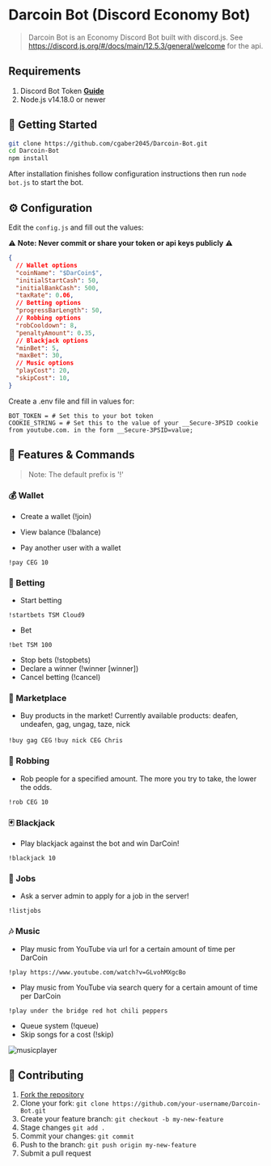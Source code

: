 #  Darcoin Bot (Discord Economy Bot)
> Darcoin Bot is an Economy Discord Bot built with discord.js. See https://discord.js.org/#/docs/main/12.5.3/general/welcome for the api.

## Requirements

1. Discord Bot Token **[Guide](https://discordjs.guide/preparations/setting-up-a-bot-application.html#creating-your-bot)**
2. Node.js v14.18.0 or newer

## 🚀 Getting Started

```sh
git clone https://github.com/cgaber2045/Darcoin-Bot.git
cd Darcoin-Bot
npm install
```

After installation finishes follow configuration instructions then run `node bot.js` to start the bot.

## ⚙️ Configuration

Edit the `config.js` and fill out the values:

⚠️ **Note: Never commit or share your token or api keys publicly** ⚠️

```json
{
  // Wallet options
  "coinName": "$DarCoin$",
  "initialStartCash": 50,
  "initialBankCash": 500,
  "taxRate": 0.06,
  // Betting options
  "progressBarLength": 50,
  // Robbing options
  "robCooldown": 8,
  "penaltyAmount": 0.35,
  // Blackjack options
  "minBet": 5,
  "maxBet": 30,
  // Music options
  "playCost": 20,
  "skipCost": 10,
}
```

Create a .env file and fill in values for:
```
BOT_TOKEN = # Set this to your bot token
COOKIE_STRING = # Set this to the value of your __Secure-3PSID cookie from youtube.com. in the form __Secure-3PSID=value;
```

## 📝 Features & Commands

> Note: The default prefix is '!'

### 💰 Wallet

* Create a wallet (!join)
* View balance (!balance)

* Pay another user with a wallet

`!pay CEG 10`

### 🎲 Betting

* Start betting 

`!startbets TSM Cloud9`

* Bet

`!bet TSM 100`

* Stop bets (!stopbets)
* Declare a winner (!winner \[winner\])
* Cancel betting (!cancel)

### 🏪 Marketplace

* Buy products in the market! Currently available products: deafen, undeafen, gag, ungag, taze, nick

`!buy gag CEG`
`!buy nick CEG Chris`

### 🔫 Robbing

* Rob people for a specified amount. The more you try to take, the lower the odds.

`!rob CEG 10`

### 🃏 Blackjack

* Play blackjack against the bot and win DarCoin!

`!blackjack 10`

### 💼 Jobs

* Ask a server admin to apply for a job in the server!

`!listjobs`

### 🎶 Music

* Play music from YouTube via url for a certain amount of time per DarCoin

`!play https://www.youtube.com/watch?v=GLvohMXgcBo`

* Play music from YouTube via search query for a certain amount of time per DarCoin

`!play under the bridge red hot chili peppers`

* Queue system (!queue)
* Skip songs for a cost (!skip)

![musicplayer](https://i.imgur.com/i5tOAam.png)

## 🤝 Contributing

1. [Fork the repository](https://github.com/cgaber2045/Darcoin-Bot/fork)
2. Clone your fork: `git clone https://github.com/your-username/Darcoin-Bot.git`
3. Create your feature branch: `git checkout -b my-new-feature`
4. Stage changes `git add .`
5. Commit your changes: `git commit`
6. Push to the branch: `git push origin my-new-feature`
7. Submit a pull request